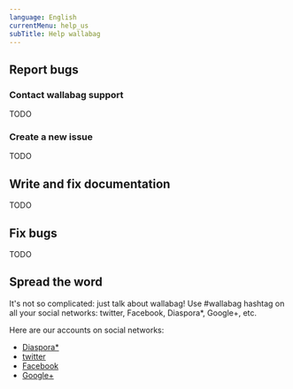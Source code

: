 ```yaml
---
language: English
currentMenu: help_us
subTitle: Help wallabag
---
```


## Report bugs
### Contact wallabag support

TODO

### Create a new issue

TODO

## Write and fix documentation

TODO

## Fix bugs

TODO

## Spread the word

It's not so complicated: just talk about wallabag! Use #wallabag hashtag on all your social networks: twitter, Facebook, Diaspora*, Google+, etc.

Here are our accounts on social networks:

* [Diaspora*](https://framasphere.org/people/2335ff202f920132196e2a0000053625)
* [twitter](https:/twitter.com/wallabagapp)
* [Facebook](https://www.facebook.com/wallabag)
* [Google+](https://plus.google.com/+WallabagOrg/)

